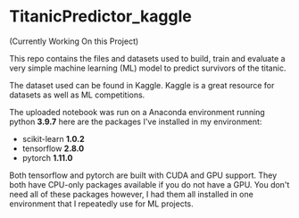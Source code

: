 # TitanicPredictor_kaggle
(Currently Working On this Project)

This repo contains the files and datasets used to build, train and evaluate a very simple machine learning (ML) model to predict survivors of the titanic. 

The dataset used can be found in Kaggle. Kaggle is a great resource for datasets as well as ML competitions. 

The uploaded notebook was run on a Anaconda environment running python **3.9.7** here are the packages I've installed in my environment:

- scikit-learn **1.0.2**
- tensorflow **2.8.0**
- pytorch **1.11.0**

Both tensorflow and pytorch are built with CUDA and GPU support. They both have CPU-only packages available if you do not have a GPU. You don't need all of these packages however, I had them all installed in one environment that I repeatedly use for ML projects.
